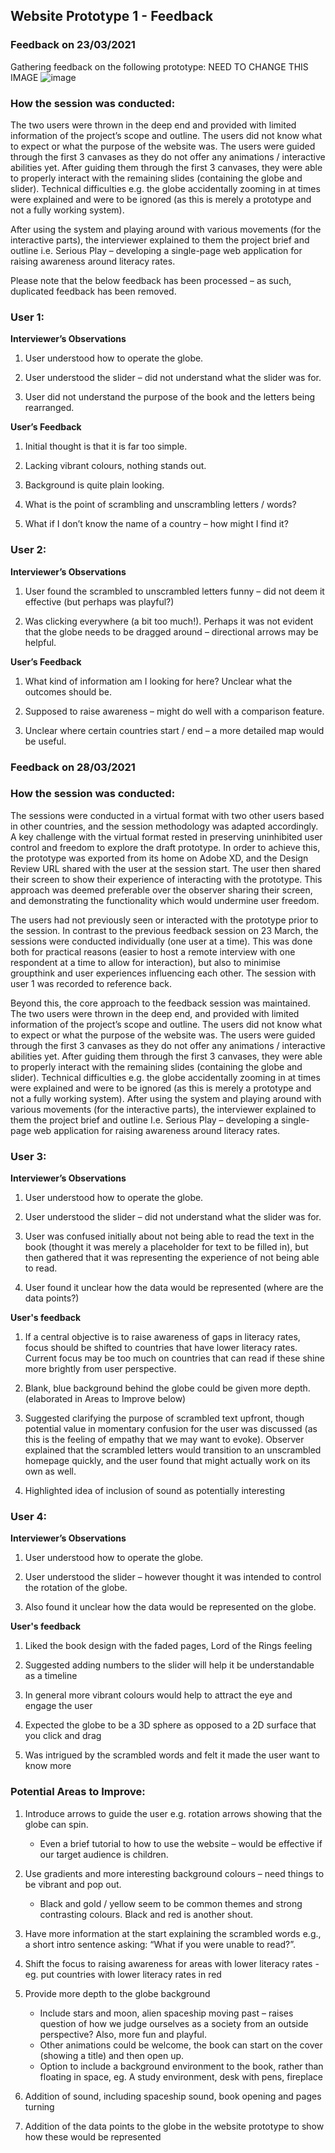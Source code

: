 
## Website Prototype 1 - Feedback

### Feedback on 23/03/2021

Gathering feedback on the following prototype: NEED TO CHANGE THIS IMAGE
![image](https://user-images.githubusercontent.com/45073537/116997035-2ba1cb80-acd4-11eb-809c-cfc14c8e5fe8.png)

### How the session was conducted:

The two users were thrown in the deep end and provided with limited information of the project’s scope and outline. The users did not know what to expect or what the purpose of the website was. The users were guided through the first 3 canvases as they do not offer any animations / interactive abilities yet. After guiding them through the first 3 canvases, they were able to properly interact with the remaining slides (containing the globe and slider). Technical difficulties e.g. the globe accidentally zooming in at times were explained and were to be ignored (as this is merely a prototype and not a fully working system). 

After using the system and playing around with various movements (for the interactive parts), the interviewer explained to them the project brief and outline i.e. Serious Play – developing a single-page web application for raising awareness around literacy rates. 

Please note that the below feedback has been processed – as such, duplicated feedback has been removed. 

### User 1: 
**Interviewer’s Observations**

1. User understood how to operate the globe.	

2. User understood the slider – did not understand what the slider was for.

3. User did not understand the purpose of the book and the letters being rearranged.

**User’s Feedback**

1. Initial thought is that it is far too simple. 

2. Lacking vibrant colours, nothing stands out. 

3. Background is quite plain looking. 

4. What is the point of scrambling and unscrambling letters / words? 

5. What if I don’t know the name of a country – how might I find it? 

### User 2: 
**Interviewer’s Observations**

1. User found the scrambled to unscrambled letters funny – did not deem it effective (but perhaps was playful?)

2. Was clicking everywhere (a bit too much!). Perhaps it was not evident that the globe needs to be dragged around – directional arrows may be helpful. 
  
**User’s Feedback**

1. What kind of information am I looking for here? Unclear what the outcomes should be.

2. Supposed to raise awareness – might do well with a comparison feature.

3. Unclear where certain countries start / end – a more detailed map would be useful. 

### Feedback on 28/03/2021

### How the session was conducted:

The sessions were conducted in a virtual format with two other users based in other countries, and the session methodology was adapted accordingly. A key challenge with the virtual format rested in preserving uninhibited user control and freedom to explore the draft prototype. In order to achieve this, the prototype was exported from its home on Adobe XD, and the Design Review URL shared with the user at the session start. The user then shared their screen to show their experience of interacting with the prototype. This approach was deemed preferable over the observer sharing their screen, and demonstrating the functionality which would undermine user freedom.

The users had not previously seen or interacted with the prototype prior to the session. In contrast to the previous feedback session on 23 March, the sessions were conducted individually (one user at a time). This was done both for practical reasons (easier to host a remote interview with one respondent at a time to allow for interaction), but also to minimise groupthink and user experiences influencing each other. The session with user 1 was recorded to reference back.

Beyond this, the core approach to the feedback session was maintained. The two users were thrown in the deep end, and provided with limited information of the project’s scope and outline. The users did not know what to expect or what the purpose of the website was. The users were guided through the first 3 canvases as they do not offer any animations / interactive abilities yet. After guiding them through the first 3 canvases, they were able to properly interact with the remaining slides (containing the globe and slider). Technical difficulties e.g. the globe accidentally zooming in at times were explained and were to be ignored (as this is merely a prototype and not a fully working system). 
After using the system and playing around with various movements (for the interactive parts), the interviewer explained to them the project brief and outline I.e. Serious Play – developing a single-page web application for raising awareness around literacy rates. 

### User 3:
**Interviewer’s Observations**

1. User understood how to operate the globe.

2. User understood the slider – did not understand what the slider was for.

3. User was confused initially about not being able to read the text in the book (thought it was merely a placeholder for text to be filled in), but then gathered that it was representing the experience of not being able to read.

4. User found it unclear how the data would be represented (where are the data points?)

**User's feedback**

1. If a central objective is to raise awareness of gaps in literacy rates, focus should be shifted to countries that have lower literacy rates. Current focus may be too much on countries that can read if these shine more brightly from user perspective.

2. Blank, blue background behind the globe could be given more depth. (elaborated in Areas to Improve below)

3. Suggested clarifying the purpose of scrambled text upfront, though potential value in momentary confusion for the user was discussed (as this is the feeling of empathy that we may want to evoke). Observer explained that the scrambled letters would transition to an unscrambled homepage quickly, and the user found that might actually work on its own as well.

4. Highlighted idea of inclusion of sound as potentially interesting

### User 4:
**Interviewer’s Observations**

1. User understood how to operate the globe.

2. User understood the slider – however thought it was intended to control the rotation of the globe.

3. Also found it unclear how the data would be represented on the globe.

**User's feedback**

1. Liked the book design with the faded pages, Lord of the Rings feeling

2. Suggested adding numbers to the slider will help it be understandable as a timeline

3. In general more vibrant colours would help to attract the eye and engage the user

4. Expected the globe to be a 3D sphere as opposed to a 2D surface that you click and drag

5. Was intrigued by the scrambled words and felt it made the user want to know more

### Potential Areas to Improve:
1.	Introduce arrows to guide the user e.g. rotation arrows showing that the globe can spin. 

    - Even a brief tutorial to how to use the website – would be effective if our target audience is children. 

2.	Use gradients and more interesting background colours – need things to be vibrant and pop out. 

    - Black and gold / yellow seem to be common themes and strong contrasting colours. Black and red is another shout. 

3.	Have more information at the start explaining the scrambled words e.g., a short intro sentence asking: “What if you were unable to read?”.

4.	Shift the focus to raising awareness for areas with lower literacy rates - eg. put countries with lower literacy rates in red

5.	Provide more depth to the globe background

    - Include stars and moon, alien spaceship moving past – raises question of how we judge ourselves as a society from an outside perspective? Also, more fun and playful.
    - Other animations could be welcome, the book can start on the cover (showing a title) and then open up.
    - Option to include a background environment to the book, rather than floating in space, eg. A study environment, desk with pens, fireplace

6.	Addition of sound, including spaceship sound, book opening and pages turning

7.	Addition of the data points to the globe in the website prototype to show how these would be represented
